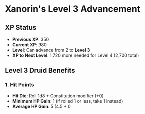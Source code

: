 # Xanorin's Level 3 Advancement

## XP Status
- **Previous XP**: 350
- **Current XP**: 980
- **Level**: Can advance from 2 to **Level 3**
- **XP to Next Level**: 1,720 more needed for Level 4 (2,700 total)

## Level 3 Druid Benefits

### 1. Hit Points
- **Hit Die**: Roll 1d8 + Constitution modifier (+0)
- **Minimum HP Gain**: 1 (if rolled 1 or less, take 1 instead)
- **Average HP Gain**: 5 (4.5 + 0 